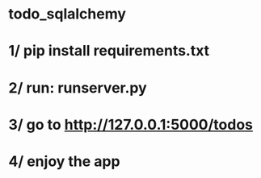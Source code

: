 # todo_sqlalchemy
# 1/ pip install requirements.txt
# 2/ run: runserver.py
# 3/ go to http://127.0.0.1:5000/todos
# 4/ enjoy the app